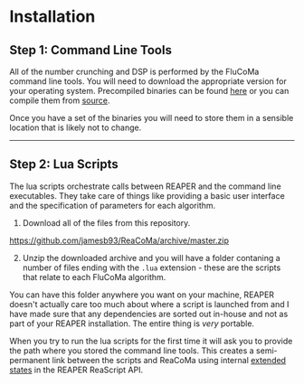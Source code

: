 # Installation

## Step 1: Command Line Tools

All of the number crunching and DSP is performed by the FluCoMa command line tools. You will need to download the appropriate version for your operating system. Precompiled binaries can be found [here](https://www.flucoma.org/download) or you can compile them from [source](https://github.com/flucoma/flucoma-cli).

Once you have a set of the binaries you will need to store them in a sensible location that is likely not to change.

------------------

## Step 2: Lua Scripts

The lua scripts orchestrate calls between REAPER and the command line executables. They take care of things like providing a basic user interface and the specification of parameters for each algorithm. 

1. Download all of the files from this repository.

https://github.com/jamesb93/ReaCoMa/archive/master.zip

2. Unzip the downloaded archive and you will have a folder contaning a number of files ending with the `.lua` extension - these are the scripts that relate to each FluCoMa algorithm.

You can have this folder anywhere you want on your machine, REAPER doesn't actually care too much about where a script is launched from and I have made sure that any dependencies are sorted out in-house and not as part of your REAPER installation. The entire thing is *very* portable.

When you try to run the lua scripts for the first time it will ask you to provide the path where you stored the command line tools. This creates a semi-permanent link between the scripts and ReaCoMa using internal [extended states](https://www.reaper.fm/sdk/reascript/reascripthelp.html#SetExtState) in the REAPER ReaScript API.